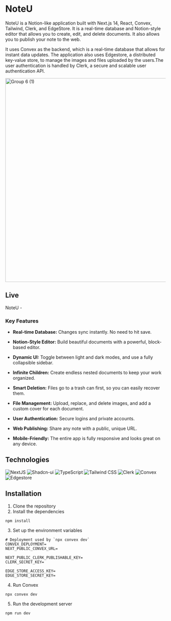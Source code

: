 # NoteU




NoteU is a Notion-like application built with Next.js 14, React, Convex, Tailwind, Clerk, and EdgeStore. It is a real-time database and Notion-style editor that allows you to create, edit, and delete documents. It also allows you to publish your note to the web.

It uses Convex as the backend, which is a real-time database that allows for instant data updates. The application also uses Edgestore, a distributed key-value store, to manage the images and files uploaded by the users.The user authentication is handled by Clerk, a secure and scalable user authentication API.


<img width="1264" height="638" alt="Group 6 (1)" src="https://github.com/user-attachments/assets/36f0196d-d7d6-4b82-92da-90ec1c404330" />


## Live

NoteU - 

### Key Features

* **Real-time Database:** Changes sync instantly. No need to hit save.
  
* **Notion-Style Editor:** Build beautiful documents with a powerful, block-based editor.
  
* **Dynamic UI:** Toggle between light and dark modes, and use a fully collapsible sidebar.

* **Infinite Children:** Create endless nested documents to keep your work organized.

* **Smart Deletion:** Files go to a trash can first, so you can easily recover them.

* **File Management:** Upload, replace, and delete images, and add a custom cover for each document.

* **User Authentication:** Secure logins and private accounts.

* **Web Publishing:** Share any note with a public, unique URL.

* **Mobile-Friendly:** The entire app is fully responsive and looks great on any device.

## Technologies

![NextJS](https://img.shields.io/badge/Next-black?style=for-the-badge&logo=next.js&logoColor=white)
![Shadcn-ui](https://img.shields.io/badge/shadcn/ui-000000.svg?style=for-the-badge&logo=shadcn/ui&logoColor=white)
![TypeScript](https://img.shields.io/badge/TypeScript-3178C6.svg?style=for-the-badge&logo=TypeScript&logoColor=white)
![Tailwind CSS](https://img.shields.io/badge/Tailwind_CSS-38B2AC.svg?style=for-the-badge&logo=Tailwind-CSS&logoColor=white)
![Clerk](https://img.shields.io/badge/Clerk-6C47FF.svg?style=for-the-badge&logo=Clerk&logoColor=white)
![Convex](https://img.shields.io/badge/Convex-ee342f.svg?style=for-the-badge&logo=Convex&logoColor=white)
![Edgestore](https://img.shields.io/badge/Edgestore-a57fff.svg?style=for-the-badge&logo=Edgestore&logoColor=white)

## Installation

1. Clone the repository
2. Install the dependencies

```
npm install
```

3. Set up the environment variables

```
# Deployment used by `npx convex dev`
CONVEX_DEPLOYMENT=
NEXT_PUBLIC_CONVEX_URL=

NEXT_PUBLIC_CLERK_PUBLISHABLE_KEY=
CLERK_SECRET_KEY=

EDGE_STORE_ACCESS_KEY=
EDGE_STORE_SECRET_KEY=
```

4. Run Convex

```
npx convex dev
```

5. Run the development server

```
npm run dev
```


